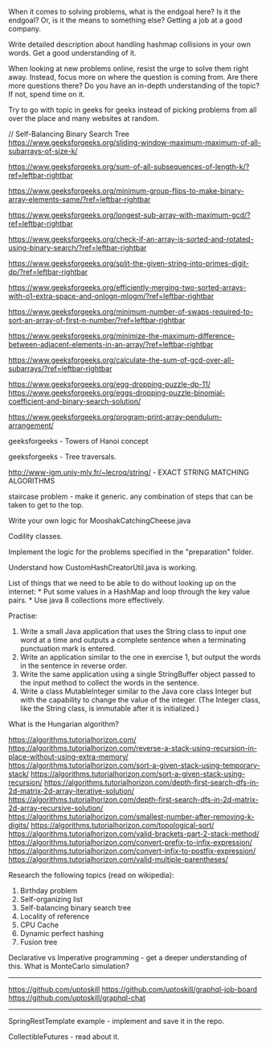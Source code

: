 When it comes to solving problems, what is the endgoal here? Is it the endgoal? Or, is it the means to something else? Getting a job at a good company.

Write detailed description about handling hashmap collisions in your own words. Get a good understanding of it.

When looking at new problems online, resist the urge to solve them right away. Instead, focus more on where the question is coming from. Are there more questions there? Do you have an in-depth understanding of the topic? If not, spend time on it.

Try to go with topic in geeks for geeks instead of picking problems from all over the place and many websites at random.

// Self-Balancing Binary Search Tree
https://www.geeksforgeeks.org/sliding-window-maximum-maximum-of-all-subarrays-of-size-k/

https://www.geeksforgeeks.org/sum-of-all-subsequences-of-length-k/?ref=leftbar-rightbar
 
https://www.geeksforgeeks.org/minimum-group-flips-to-make-binary-array-elements-same/?ref=leftbar-rightbar

https://www.geeksforgeeks.org/longest-sub-array-with-maximum-gcd/?ref=leftbar-rightbar

https://www.geeksforgeeks.org/check-if-an-array-is-sorted-and-rotated-using-binary-search/?ref=leftbar-rightbar

https://www.geeksforgeeks.org/split-the-given-string-into-primes-digit-dp/?ref=leftbar-rightbar

https://www.geeksforgeeks.org/efficiently-merging-two-sorted-arrays-with-o1-extra-space-and-onlogn-mlogm/?ref=leftbar-rightbar

https://www.geeksforgeeks.org/minimum-number-of-swaps-required-to-sort-an-array-of-first-n-number/?ref=leftbar-rightbar

https://www.geeksforgeeks.org/minimize-the-maximum-difference-between-adjacent-elements-in-an-array/?ref=leftbar-rightbar

https://www.geeksforgeeks.org/calculate-the-sum-of-gcd-over-all-subarrays/?ref=leftbar-rightbar

https://www.geeksforgeeks.org/egg-dropping-puzzle-dp-11/
https://www.geeksforgeeks.org/eggs-dropping-puzzle-binomial-coefficient-and-binary-search-solution/

https://www.geeksforgeeks.org/program-print-array-pendulum-arrangement/

geeksforgeeks - Towers of Hanoi concept

geeksforgeeks - Tree traversals.

http://www-igm.univ-mlv.fr/~lecroq/string/ - EXACT STRING MATCHING ALGORITHMS

staircase problem - make it generic. any combination of steps that can be taken to get to the top.

Write your own logic for MooshakCatchingCheese.java

Codility classes.

Implement the logic for the problems specified in the "preparation" folder.

Understand how CustomHashCreatorUtil.java is working.

List of things that we need to be able to do without looking up on the internet:
	* Put some values in a HashMap and loop through the key value pairs.
	* Use java 8 collections more effectively.
	
Practise:
1. Write a small Java application that uses the String class to input one word at a time and
outputs a complete sentence when a terminating punctuation mark is entered.
2. Write an application similar to the one in exercise 1, but output the words in the sentence in
reverse order.
3. Write the same application using a single StringBuffer object passed to the input
method to collect the words in the sentence.
4. Write a class MutableInteger similar to the Java core class Integer but with the
capability to change the value of the integer. (The Integer class, like the String class, is
immutable after it is initialized.)

What is the Hungarian algorithm?

https://algorithms.tutorialhorizon.com/
https://algorithms.tutorialhorizon.com/reverse-a-stack-using-recursion-in-place-without-using-extra-memory/
https://algorithms.tutorialhorizon.com/sort-a-given-stack-using-temporary-stack/
https://algorithms.tutorialhorizon.com/sort-a-given-stack-using-recursion/
https://algorithms.tutorialhorizon.com/depth-first-search-dfs-in-2d-matrix-2d-array-iterative-solution/
https://algorithms.tutorialhorizon.com/depth-first-search-dfs-in-2d-matrix-2d-array-recursive-solution/
https://algorithms.tutorialhorizon.com/smallest-number-after-removing-k-digits/
https://algorithms.tutorialhorizon.com/topological-sort/
https://algorithms.tutorialhorizon.com/valid-brackets-part-2-stack-method/
https://algorithms.tutorialhorizon.com/convert-prefix-to-infix-expression/
https://algorithms.tutorialhorizon.com/convert-infix-to-postfix-expression/
https://algorithms.tutorialhorizon.com/valid-multiple-parentheses/

Research the following topics (read on wikipedia):
1. Birthday problem
2. Self-organizing list
3. Self-balancing binary search tree
4. Locality of reference
5. CPU Cache
6. Dynamic perfect hashing
7. Fusion tree

Declarative vs Imperative programming - get a deeper understanding of this.
What is MonteCarlo simulation?


----------------------

https://github.com/uptoskill
https://github.com/uptoskill/graphql-job-board
https://github.com/uptoskill/graphql-chat

----------------------

SpringRestTemplate example - implement and save it in the repo.

CollectibleFutures - read about it.
